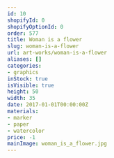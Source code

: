 ```yaml
---
id: 10
shopifyId: 0
shopifyOptionId: 0
order: 577
title: Woman is a flower
slug: woman-is-a-flower
url: art-works/woman-is-a-flower
aliases: []
categories:
- graphics
inStock: true
isVisible: true
height: 50
width: 35
date: 2017-01-01T00:00:00Z
materials:
- marker
- paper
- watercolor
price: -1
mainImage: woman_is_a_flower.jpg
---
```


